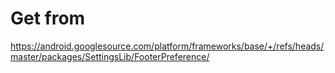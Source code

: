 # Get from
https://android.googlesource.com/platform/frameworks/base/+/refs/heads/master/packages/SettingsLib/FooterPreference/
